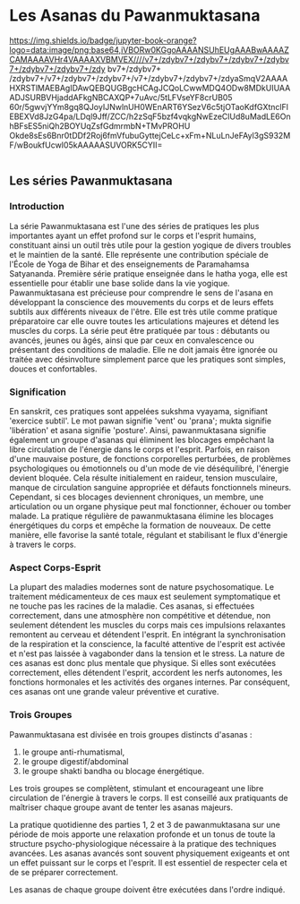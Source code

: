 # Les Asanas du Pawanmuktasana
https://img.shields.io/badge/jupyter-book-orange?logo=data:image/png;base64,iVBORw0KGgoAAAANSUhEUgAAABwAAAAZCAMAAAAVHr4VAAAAXVBMVEX////v7+/zdybv7+/zdybv7+/zdybv7+/zdybv7+/zdybv7+/zdybv7+/zdy bv7+/zdybv7+ /zdybv7+/v7+/zdybv7+/zdybv7+/v7+/zdybv7+/zdybv7+/zdyaSmqV2AAAAHXRSTlMAEBAgIDAwQEBQUGBgcHCAgJCQoLCwwMDQ4ODw8MDkUIUAAADJSURBVHjaddAFkgNBCAXQP+7uAvc/5tLFVseYF8crUB05 60r/5gwvjYYm8gq8QJoyIJNwlnUH0WEnART6YSezV6c5tjOTaoKdfGXtnclFlEBEXVd8JzG4pa/LDql9Jff/ZCC/h2zSqF5bzf4vqkgNwEzeClUd8uMadLE6OnhBFsES5niQh2BOYUqZsfGdmrmbN+TMvPROHU Okde8sEs6Bnr0tDDf2Roj6fmVfubuGyttejCeLc+xFm+NLuLnJeFAyl3gS932MF/wBoukfUcwI05kAAAAASUVORK5CYII=

```{contents}
```

## Les séries Pawanmuktasana

### Introduction

La série Pawanmuktasana est l\'une des séries de pratiques les plus
importantes ayant un effet profond sur le corps et l\'esprit humains,
constituant ainsi un outil très utile pour la gestion yogique de divers
troubles et le maintien de la santé. Elle représente une contribution
spéciale de l\'École de Yoga de Bihar et des enseignements de
Paramahamsa Satyananda. Première série pratique enseignée dans le hatha
yoga, elle est essentielle pour établir une base solide dans la vie
yogique. Pawanmuktasana est précieuse pour comprendre le sens de
l\'asana en développant la conscience des mouvements du corps et de
leurs effets subtils aux différents niveaux de l\'être. Elle est très
utile comme pratique préparatoire car elle ouvre toutes les
articulations majeures et détend les muscles du corps. La série peut
être pratiquée par tous : débutants ou avancés, jeunes ou âgés, ainsi
que par ceux en convalescence ou présentant des conditions de maladie.
Elle ne doit jamais être ignorée ou traitée avec désinvolture simplement
parce que les pratiques sont simples, douces et confortables.

### Signification

En sanskrit, ces pratiques sont appelées sukshma vyayama, signifiant
\'exercice subtil\'. Le mot pawan signifie \'vent\' ou \'prana\'; mukta
signifie \'libération\' et asana signifie \'posture\'. Ainsi,
pawanmuktasana signifie également un groupe d\'asanas qui éliminent les
blocages empêchant la libre circulation de l\'énergie dans le corps et
l\'esprit. Parfois, en raison d\'une mauvaise posture, de fonctions
corporelles perturbées, de problèmes psychologiques ou émotionnels ou
d\'un mode de vie déséquilibré, l\'énergie devient bloquée. Cela résulte
initialement en raideur, tension musculaire, manque de circulation
sanguine appropriée et défauts fonctionnels mineurs. Cependant, si ces
blocages deviennent chroniques, un membre, une articulation ou un organe
physique peut mal fonctionner, échouer ou tomber malade. La pratique
régulière de pawanmuktasana élimine les blocages énergétiques du corps
et empêche la formation de nouveaux. De cette manière, elle favorise la
santé totale, régulant et stabilisant le flux d\'énergie à travers le
corps.

### Aspect Corps-Esprit

La plupart des maladies modernes sont de nature psychosomatique. Le
traitement médicamenteux de ces maux est seulement symptomatique et ne
touche pas les racines de la maladie. Ces asanas, si effectuées
correctement, dans une atmosphère non compétitive et détendue, non
seulement détendent les muscles du corps mais ces impulsions relaxantes
remontent au cerveau et détendent l\'esprit. En intégrant la
synchronisation de la respiration et la conscience, la faculté attentive
de l\'esprit est activée et n\'est pas laissée à vagabonder dans la
tension et le stress. La nature de ces asanas est donc plus mentale que
physique. Si elles sont exécutées correctement, elles détendent
l\'esprit, accordent les nerfs autonomes, les fonctions hormonales et
les activités des organes internes. Par conséquent, ces asanas ont une
grande valeur préventive et curative.

### Trois Groupes

Pawanmuktasana est divisée en trois groupes distincts d\'asanas : 

1. le groupe anti-rhumatismal, 
2. le groupe digestif/abdominal 
3. le groupe shakti bandha ou blocage énergétique. 

Les trois groupes se complètent,
stimulant et encourageant une libre circulation de l\'énergie à travers
le corps. Il est conseillé aux pratiquants de maîtriser chaque groupe
avant de tenter les asanas majeurs.

La pratique quotidienne des parties 1, 2 et 3 de pawanmuktasana sur une
période de mois apporte une relaxation profonde et un tonus de toute la
structure psycho-physiologique nécessaire à la pratique des techniques
avancées. Les asanas avancés sont souvent physiquement exigeants et ont
un effet puissant sur le corps et l\'esprit. Il est essentiel de
respecter cela et de se préparer correctement.

Les asanas de chaque groupe doivent être exécutées dans l\'ordre
indiqué.
